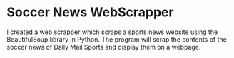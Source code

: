 # Soccer News WebScrapper
I created a web scrapper which scraps a sports news website using the BeautifulSoup library in Python. The program will scrap the contents of the soccer news of Daily Mail Sports and display them on a webpage. 
